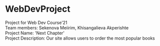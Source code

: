 # WebDevProject
Project for Web Dev Course'21 <br />
Team members: Sekenova Meiirim, Khisangalieva Akperishte <br />
Project Name: 'Next Chapter' <br />
Project Description: Our site allows users to order the most popular books

 
